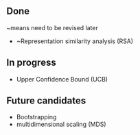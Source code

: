 ## Done
~means need to be revised later

* ~Representation similarity analysis (RSA) 

## In progress 

* Upper Confidence Bound (UCB)

## Future candidates

* Bootstrapping
* multidimensional scaling (MDS)